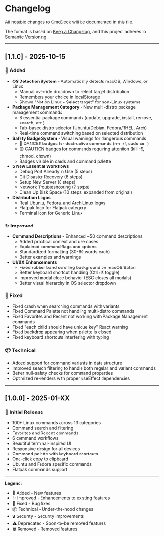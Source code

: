 # Changelog

All notable changes to CmdDeck will be documented in this file.

The format is based on [Keep a Changelog](https://keepachangelog.com/en/1.0.0/),
and this project adheres to [Semantic Versioning](https://semver.org/spec/v2.0.0.html).

---

## [1.1.0] - 2025-10-15

### 🎉 Added
- **OS Detection System** - Automatically detects macOS, Windows, or Linux
  - Manual override dropdown to select target distribution
  - Remembers your choice in localStorage
  - Shows "Not on Linux - Select target" for non-Linux systems
- **Package Management Category** - New multi-distro package management commands
  - 8 essential package commands (update, upgrade, install, remove, search, etc.)
  - Tab-based distro selector (Ubuntu/Debian, Fedora/RHEL, Arch)
  - Real-time command switching based on selected distribution
- **Safety Badge System** - Visual warnings for dangerous commands
  - 🔴 DANGER badges for destructive commands (rm -rf, sudo su -)
  - 🟡 CAUTION badges for commands requiring attention (kill -9, chmod, chown)
  - Badges visible in cards and command palette
- **5 New Essential Workflows**
  - Debug Port Already in Use (5 steps)
  - Git Disaster Recovery (6 steps)
  - Setup New Server (8 steps)
  - Network Troubleshooting (7 steps)
  - Clean Up Disk Space (10 steps, expanded from original)
- **Distribution Logos**
  - Real Ubuntu, Fedora, and Arch Linux logos
  - Flatpak logo for Flatpak category
  - Terminal icon for Generic Linux

### ✨ Improved
- **Command Descriptions** - Enhanced ~50 command descriptions
  - Added practical context and use cases
  - Explained command flags and options
  - Standardized formatting (30-60 words each)
  - Better examples and warnings
- **UI/UX Enhancements**
  - Fixed rubber band scrolling background on macOS/Safari
  - Better keyboard shortcut handling (Ctrl+K toggle)
  - Improved modal close behavior (ESC closes all modals)
  - Better visual hierarchy in OS selector dropdown

### 🐛 Fixed
- Fixed crash when searching commands with variants
- Fixed Command Palette not handling multi-distro commands
- Fixed Favorites and Recent not working with Package Management commands
- Fixed "each child should have unique key" React warning
- Fixed backdrop appearing when palette is closed
- Fixed keyboard shortcuts interfering with typing

### 📦 Technical
- Added support for command variants in data structure
- Improved search filtering to handle both regular and variant commands
- Better null-safety checks for command properties
- Optimized re-renders with proper useEffect dependencies

---

## [1.0.0] - 2025-01-XX

### 🎉 Initial Release
- 100+ Linux commands across 13 categories
- Command search and filtering
- Favorites and Recent commands
- 6 command workflows
- Beautiful terminal-inspired UI
- Responsive design for all devices
- Command palette with keyboard shortcuts
- One-click copy to clipboard
- Ubuntu and Fedora specific commands
- Flatpak commands support

---

**Legend:**
- 🎉 Added - New features
- ✨ Improved - Enhancements to existing features
- 🐛 Fixed - Bug fixes
- 📦 Technical - Under-the-hood changes
- 🔒 Security - Security improvements
- ⚠️ Deprecated - Soon-to-be removed features
- 🗑️ Removed - Removed features

